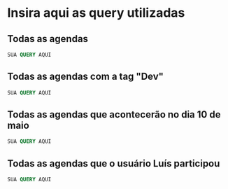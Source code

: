 # Insira aqui as query utilizadas

## Todas as agendas

```sql
SUA QUERY AQUI
```

## Todas as agendas com a tag "Dev"

```sql
SUA QUERY AQUI
```

## Todas as agendas que acontecerão no dia 10 de maio

```sql
SUA QUERY AQUI
```

## Todas as agendas que o usuário Luís participou


```sql
SUA QUERY AQUI
```
